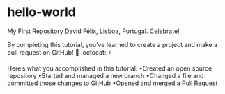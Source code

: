 # hello-world
My First Repository
David Félix, Lisboa, Portugal.
Celebrate!

By completing this tutorial, you’ve learned to create a project and make a pull request on GitHub! :tada: :octocat: :zap:

Here’s what you accomplished in this tutorial:
•Created an open source repository
•Started and managed a new branch
•Changed a file and committed those changes to GitHub
•Opened and merged a Pull Request
